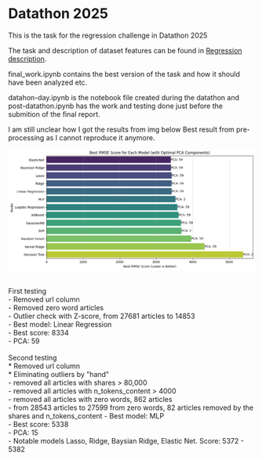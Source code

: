 # Datathon 2025 

This is the task for the regression challenge in Datathon 2025

The task and description of dataset features can be found in [Regression description](Regression-desc.pdf).

final_work.ipynb contains the best version of the task and how it should have been analyzed etc.

datahon-day.ipynb is the notebook file created during the datathon and post-datathon.ipynb has the work and testing done just before the submition of the final report.

I am still unclear how I got the results from img below Best result from pre-processing as I cannot reproduce it anymore. 

![Best result from pre-processing](images/best-results.png)

<br>
First testing<br>
    - Removed url column<br>
    - Removed zero word articles<br>
    - Outlier check with Z-score, from 27681 articles to 14853<br>
    - Best model: Linear Regression<br>
    - Best score: 8334<br>
    - PCA: 59<br>
<br>
Second testing<br>
    * Removed url column<br>
    * Eliminating outliers by "hand"<br>
        - removed all articles with shares > 80,000<br>
        - removed all articles with n_tokens_content > 4000<br>
        - removed all articles with zero words, 862 articles<br>
        - from 28543 articles to 27599 from zero words, 82 articles removed by the shares and n_tokens_content
    - Best model: MLP<br>
    - Best score: 5338<br>
    - PCA: 15<br>
    - Notable models Lasso, Ridge, Baysian Ridge, Elastic Net. Score: 5372 - 5382<br>